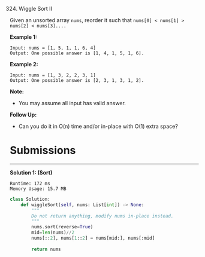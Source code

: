 324. Wiggle Sort II

Given an unsorted array `nums`, reorder it such that `nums[0] < nums[1] > nums[2] < nums[3]....`

**Example 1:**
```
Input: nums = [1, 5, 1, 1, 6, 4]
Output: One possible answer is [1, 4, 1, 5, 1, 6].
```

**Example 2:**
```
Input: nums = [1, 3, 2, 2, 3, 1]
Output: One possible answer is [2, 3, 1, 3, 1, 2].
```

**Note:**
* You may assume all input has valid answer.

**Follow Up:**
* Can you do it in O(n) time and/or in-place with O(1) extra space?

# Submissions
---
**Solution 1: (Sort)**
```
Runtime: 172 ms
Memory Usage: 15.7 MB
```
```python
class Solution:
    def wiggleSort(self, nums: List[int]) -> None:
        """
        Do not return anything, modify nums in-place instead.
        """
        nums.sort(reverse=True)
        mid=len(nums)//2
        nums[::2], nums[1::2] = nums[mid:], nums[:mid]
        
        return nums
```
